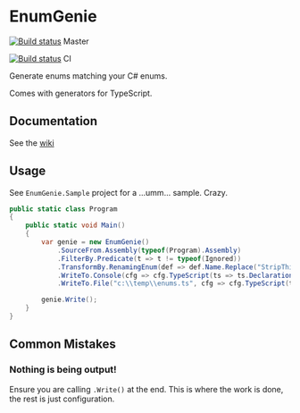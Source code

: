 # EnumGenie
[![Build status](https://ci.appveyor.com/api/projects/status/x5f1ywgtd6cgmh5b/branch/master?svg=true)](https://ci.appveyor.com/project/xwipeoutx/enumgenie/branch/master) Master

[![Build status](https://ci.appveyor.com/api/projects/status/x5f1ywgtd6cgmh5b?svg=true)](https://ci.appveyor.com/project/xwipeoutx/enumgenie) CI

Generate enums matching your C# enums.  

Comes with generators for TypeScript.

## Documentation

See the [wiki](https://github.com/xwipeoutx/EnumGenie/wiki)

## Usage

See `EnumGenie.Sample` project for a ...umm... sample. Crazy.

```cs
public static class Program
{
    public static void Main()
    {
        var genie = new EnumGenie()
            .SourceFrom.Assembly(typeof(Program).Assembly)
            .FilterBy.Predicate(t => t != typeof(Ignored))
            .TransformBy.RenamingEnum(def => def.Name.Replace("StripThisOut", ""))
            .WriteTo.Console(cfg => cfg.TypeScript(ts => ts.Declaration().Description().Descriptor()))
            .WriteTo.File("c:\\temp\\enums.ts", cfg => cfg.TypeScript(ts => ts.Declaration().Description().Descriptor()));

        genie.Write();
    }
}
```

## Common Mistakes

### Nothing is being output!

Ensure you are calling `.Write()` at the end.  This is where the work is done, the rest is just configuration.

